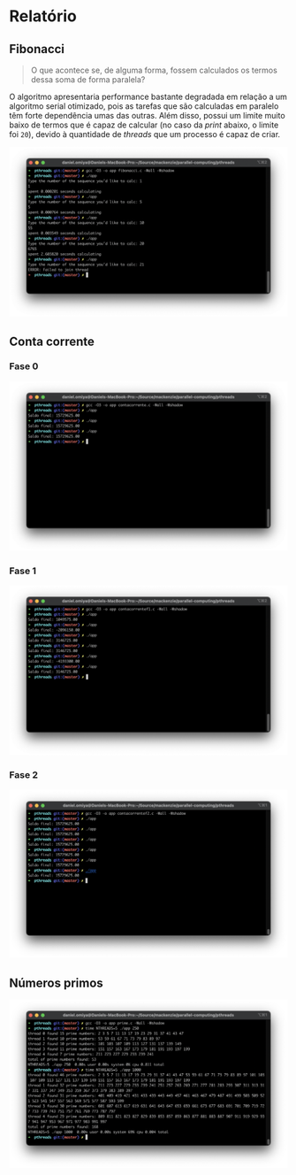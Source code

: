 # Relatório

## Fibonacci

> O que acontece se, de alguma forma, fossem calculados os termos dessa soma de forma paralela?

O algoritmo apresentaria performance bastante degradada em relação a um algoritmo serial otimizado, pois as tarefas que são calculadas em paralelo têm forte dependência umas das outras. Além disso, possui um limite muito baixo de termos que é capaz de calcular (no caso da _print_ abaixo, o limite foi `20`), devido à quantidade de _threads_ que um processo é capaz de criar.

![Execução do algoritmo de Fibonacci](fib.png)

## Conta corrente

### Fase 0

![Execução da fase 0 do algoritmo de conta bancária](cc.png)

### Fase 1

![Execução da fase 1 do algoritmo de conta bancária](cc1.png)

### Fase 2

![Execução da fase 2 do algoritmo de conta bancária](cc2.png)

## Números primos

![Execução do algoritmo de números primos](prime.png)
